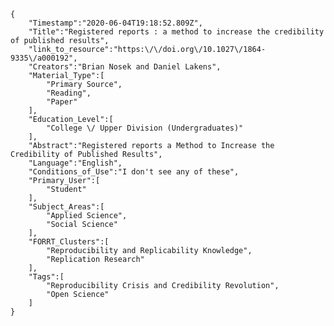 
    {
        "Timestamp":"2020-06-04T19:18:52.809Z",
        "Title":"Registered reports : a method to increase the credibility of published results",
        "link_to_resource":"https:\/\/doi.org\/10.1027\/1864-9335\/a000192",
        "Creators":"Brian Nosek and Daniel Lakens",
        "Material_Type":[
            "Primary Source",
            "Reading",
            "Paper"
        ],
        "Education_Level":[
            "College \/ Upper Division (Undergraduates)"
        ],
        "Abstract":"Registered reports a Method to Increase the Credibility of Published Results",
        "Language":"English",
        "Conditions_of_Use":"I don't see any of these",
        "Primary_User":[
            "Student"
        ],
        "Subject_Areas":[
            "Applied Science",
            "Social Science"
        ],
        "FORRT_Clusters":[
            "Reproducibility and Replicability Knowledge",
            "Replication Research"
        ],
        "Tags":[
            "Reproducibility Crisis and Credibility Revolution",
            "Open Science"
        ]
    }
